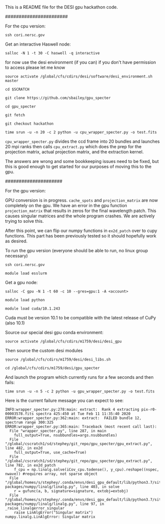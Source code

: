 This is a README file for the DESI gpu hackathon code.

#######################

For the cpu version:

`ssh cori.nersc.gov`

Get an interactive Haswell node:

`salloc -N 1 -t 30 -C haswell -q interactive`

for now use the desi environment (if you can)
if you don't have permission to access please let me know

`source activate /global/cfs/cdirs/desi/software/desi_environment.sh master`

`cd $SCRATCH`

`git clone https://github.com/sbailey/gpu_specter`

`cd gpu_specter`

`git fetch`

`git checkout hackathon`

`time srun -u -n 20 -c 2 python -u cpu_wrapper_specter.py -o test.fits`

`cpu_wrapper_specter.py` divides the ccd frame into 20 bundles and launches
20 mpi ranks then calls `cpu_extract.py` which does the prep for the projection
matrix, actual projection matrix, and the extraction kernel.

The answers are wrong and some bookkeeping issues need to be fixed, but this is
good enough to get started for our purposes of moving this to the gpu. 


#####################

For the gpu version:

GPU conversion is in progress. `cache_spots` and `projection_matrix` are
now completely on the gpu. We have an error in the gpu function `projection_matrix`
that results in zeros for the final wavelength patch. This causes singular matrices
and the whole program crashes. We are actively trying to solve this.

After this point, we can flip our numpy functions in `ex2d_patch` over to cupy functions.
This part has been previously tested so it should hopefully work as desired.

To run the gpu version (everyone should be able to run, no linux group necessary)

`ssh cori.nersc.gov`

`module load esslurm`

Get a gpu node:

`salloc -C gpu -N 1 -t 60 -c 10 --gres=gpu:1 -A <account>`

`module load python`

`module load cuda/10.1.243`

Cuda must be version 10.1 to be compatible with the latest release of CuPy (also 10.1)

Source our special desi gpu conda environment:

`source activate /global/cfs/cdirs/m1759/desi/desi_gpu`

Then source the custom desi modules 

`source /global/cfs/cdirs/m1759/desi/desi_libs.sh`

`cd /global/cfs/cdirs/m1759/desi/gpu_specter`

And launch the program which currently runs for a few seconds and then fails:

`time srun -u -n 5 -c 2 python -u gpu_wrapper_specter.py -o test.fits`

Here is the current failure message you can expect to see:

```
INFO:wrapper_specter.py:278:main: extract:  Rank 4 extracting pix-r0-00003578.fits spectra 425:450 at Tue Feb 11 11:35:40 2020
ERROR:wrapper_specter.py:362:main: extract:  FAILED bundle 12, spectrum range 300:325
ERROR:wrapper_specter.py:365:main: Traceback (most recent call last):
  File "wrapper_specter.py", line 287, in main
    full_output=True, nsubbundles=args.nsubbundles)
  File "/global/cscratch1/sd/stephey/git_repo/gpu_specter/gpu_extract.py", line 482, in ex2d
    full_output=True, use_cache=True)
  File "/global/cscratch1/sd/stephey/git_repo/gpu_specter/gpu_extract.py", line 782, in ex2d_patch
    f_cpu = np.linalg.solve(iCov_cpu.todense(), y_cpu).reshape((nspec, nwave)) #requires array, not sparse object
  File "/global/homes/s/stephey/.conda/envs/desi_gpu_default/lib/python3.7/site-packages/numpy/linalg/linalg.py", line 403, in solve
    r = gufunc(a, b, signature=signature, extobj=extobj)
  File "/global/homes/s/stephey/.conda/envs/desi_gpu_default/lib/python3.7/site-packages/numpy/linalg/linalg.py", line 97, in _raise_linalgerror_singular
    raise LinAlgError("Singular matrix")
numpy.linalg.LinAlgError: Singular matrix
```

